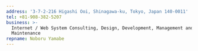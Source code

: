 ```yaml
---
address: '3-7-2-216 Higashi Ooi, Shinagawa-ku, Tokyo, Japan 140-0011'
tel: +81-908-382-5207
business: >-
  Internet / Web System Consulting, Design, Development, Management and
  Maintenance
repname: Noboru Yamabe
---
```


